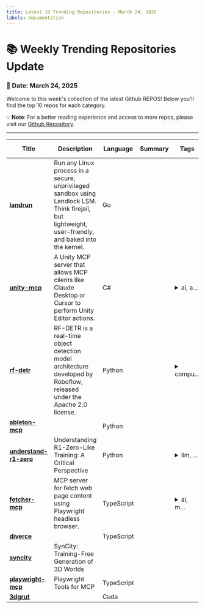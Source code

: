 ```yaml
---
title: Latest 10 Trending Repositories - March 24, 2025
labels: documentation
---
```

# 📚 Weekly Trending Repositories Update

### 📅 Date: March 24, 2025

Welcome to this week's collection of the latest Github REPOS! Below you'll find the top 10 repos for each category.

💡 **Note**: For a better reading experience and access to more repos, please visit our [Github Repository](https://github.com/marc-ko/daily-trending-repo).

---

| **Title** | **Description** | **Language** | **Summary** | **Tags** | **Stars Count** |
| --- | --- | --- | --- | --- | --- |
| **[landrun](https://github.com/Zouuup/landrun)** | Run any Linux process in a secure, unprivileged sandbox using Landlock LSM. Think firejail, but lightweight, user-friendly, and baked into the kernel. | Go |  |  | 986 |
| **[unity-mcp](https://github.com/justinpbarnett/unity-mcp)** | A Unity MCP server that allows MCP clients like Claude Desktop or Cursor to perform Unity Editor actions. | C# |  | <details><summary>ai, a...</summary><p>ai, ai-integration, mcp, unity</p></details> | 857 |
| **[rf-detr](https://github.com/roboflow/rf-detr)** | RF-DETR is a real-time object detection model architecture developed by Roboflow, released under the Apache 2.0 license. | Python |  | <details><summary>compu...</summary><p>computer-vision, detr, machine-learning, object-detection, rf-detr</p></details> | 833 |
| **[ableton-mcp](https://github.com/ahujasid/ableton-mcp)** |  | Python |  |  | 654 |
| **[understand-r1-zero](https://github.com/sail-sg/understand-r1-zero)** | Understanding R1-Zero-Like Training: A Critical Perspective | Python |  | <details><summary>llm, ...</summary><p>llm, r1-zero, reasoning, rl</p></details> | 515 |
| **[fetcher-mcp](https://github.com/jae-jae/fetcher-mcp)** | MCP server for fetch web page content using Playwright headless browser. | TypeScript |  | <details><summary>ai, m...</summary><p>ai, mcp, playwright</p></details> | 375 |
| **[diverce](https://github.com/ygwyg/diverce)** |  | TypeScript |  |  | 364 |
| **[syncity](https://github.com/paulengstler/syncity)** | SynCity: Training-Free Generation of 3D Worlds |  |  |  | 337 |
| **[playwright-mcp](https://github.com/microsoft/playwright-mcp)** | Playwright Tools for MCP | TypeScript |  |  | 325 |
| **[3dgrut](https://github.com/nv-tlabs/3dgrut)** |  | Cuda |  |  | 313 |

